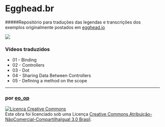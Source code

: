 # Egghead.br
#####Repositório para traduções das legendas e transcrições dos exemplos originalmente postados em [egghead.io](https://egghead.io/)

<img src="https://docs.google.com/drawings/d/1DPckOWk84oU20LejNA9gFe7rp8-XrCjGBVh0mxAaXWg/pub?w=684&amp;h=369">



### Vídeos traduzidos

* 01 - Binding
* 02 - Controllers
* 03 - Dot
* 04 - Sharing Data Between Controllers
* 05 - Defining a method on the scope



---

### por [eo_op](https://github.com/eoop/eo_op)

<a rel="license" href="http://creativecommons.org/licenses/by-nc-sa/3.0/br/deed.pt_BR"><img alt="Licença Creative Commons" style="border-width:0" src="http://i.creativecommons.org/l/by-nc-sa/3.0/br/88x31.png" /></a><br />Este obra foi licenciado sob uma Licença <a rel="license" href="http://creativecommons.org/licenses/by-nc-sa/3.0/br/deed.pt_BR">Creative Commons Atribuição-NãoComercial-CompartilhaIgual 3.0 Brasil</a>.
